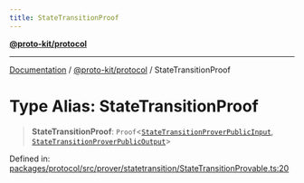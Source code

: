 ```yaml
---
title: StateTransitionProof
---
```


[**@proto-kit/protocol**](../README.md)

***

[Documentation](../../../README.md) / [@proto-kit/protocol](../README.md) / StateTransitionProof

# Type Alias: StateTransitionProof

> **StateTransitionProof**: `Proof`\<[`StateTransitionProverPublicInput`](../classes/StateTransitionProverPublicInput.md), [`StateTransitionProverPublicOutput`](../classes/StateTransitionProverPublicOutput.md)\>

Defined in: [packages/protocol/src/prover/statetransition/StateTransitionProvable.ts:20](https://github.com/proto-kit/framework/blob/4d6b3b6da51b3edee0fbf25ce72c1f59ec61e891/packages/protocol/src/prover/statetransition/StateTransitionProvable.ts#L20)
